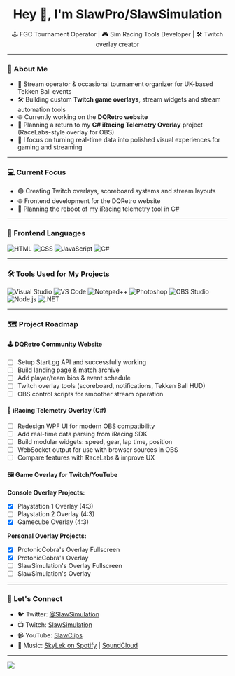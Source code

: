 <h1 align="center">Hey 👋, I'm SlawPro/SlawSimulation</h1>
<p align="center">
  🕹️ FGC Tournament Operator | 🎮 Sim Racing Tools Developer | 🛠️ Twitch overlay creator
</p>

---

### 🧠 About Me

- 👾 Stream operator & occasional tournament organizer for UK-based Tekken Ball events
- 🛠️ Building custom **Twitch game overlays**, stream widgets and stream automation tools
- 🌐 Currently working on the **DQRetro website**
- 🏁 Planning a return to my **C# iRacing Telemetry Overlay** project (RaceLabs-style overlay for OBS)
- 🎯 I focus on turning real-time data into polished visual experiences for gaming and streaming

---

### 💻 Current Focus

- 🟣 Creating Twitch overlays, scoreboard systems and stream layouts
- 🌐 Frontend development for the DQRetro website
- 🏁 Planning the reboot of my iRacing telemetry tool in C#

---

### 🎨 Frontend Languages

![HTML](https://img.shields.io/badge/HTML5-E34F26?style=flat&logo=html5&logoColor=white)
![CSS](https://img.shields.io/badge/CSS3-1572B6?style=flat&logo=css3&logoColor=white)
![JavaScript](https://img.shields.io/badge/JavaScript-F7DF1E?style=flat&logo=javascript&logoColor=black)
![C#](https://img.shields.io/badge/C%23-239120?style=flat&logo=c-sharp&logoColor=white)

---

### 🛠️ Tools Used for My Projects

![Visual Studio](https://img.shields.io/badge/Visual%20Studio-5C2D91?style=flat&logo=visualstudio&logoColor=white)
![VS Code](https://img.shields.io/badge/VS%20Code-007ACC?style=flat&logo=visualstudiocode&logoColor=white)
![Notepad++](https://img.shields.io/badge/Notepad++-90E59A?style=flat&logo=notepadplusplus&logoColor=black)
![Photoshop](https://img.shields.io/badge/Adobe%20Photoshop-31A8FF?style=flat&logo=adobephotoshop&logoColor=white)
![OBS Studio](https://img.shields.io/badge/OBS%20Studio-302E31?style=flat&logo=obsstudio&logoColor=white)
![Node.js](https://img.shields.io/badge/Node.js-339933?style=flat&logo=nodedotjs&logoColor=white)
![.NET](https://img.shields.io/badge/.NET-512BD4?style=flat&logo=dotnet&logoColor=white)

---

### 🗺️ Project Roadmap

#### 🕹️ **DQRetro Community Website**
- [ ] Setup Start.gg API and successfully working
- [ ] Build landing page & match archive
- [ ] Add player/team bios & event schedule
- [ ] Twitch overlay tools (scoreboard, notifications, Tekken Ball HUD)
- [ ] OBS control scripts for smoother stream operation
#### 🏁 **iRacing Telemetry Overlay (C#)**
- [ ] Redesign WPF UI for modern OBS compatibility
- [ ] Add real-time data parsing from iRacing SDK
- [ ] Build modular widgets: speed, gear, lap time, position
- [ ] WebSocket output for use with browser sources in OBS
- [ ] Compare features with RaceLabs & improve UX
#### 🖼️ **Game Overlay for Twitch/YouTube**
  **Console Overlay Projects:**
  - [x] Playstation 1 Overlay (4:3)
  - [ ] Playstation 2 Overlay (4:3)
  - [x] Gamecube Overlay (4:3)

  **Personal Overlay Projects:**
  - [x] ProtonicCobra's Overlay Fullscreen
  - [x] ProtonicCobra's Overlay
  - [ ] SlawSimulation's Overlay Fullscreen
  - [ ] SlawSimulation's Overlay

---

### 📣 Let's Connect

- 🐦 Twitter: [@SlawSimulation](https://twitter.com/SlawSimulation)
- 📺 Twitch: [SlawSimulation](https://www.twitch.tv/SlawSimulation)
- 📹 YouTube: [SlawClips](https://www.youtube.com/@SlawClips)
- 🎵 Music: [SkyLek on Spotify](https://open.spotify.com/artist/4W0CzPzzNaZzQdZwLUcxIE) | [SoundCloud](https://soundcloud.com/skylek)

---

<img src="https://github-readme-stats.vercel.app/api/top-langs/?username=SlawSimulation&layout=compact&theme=tokyonight" />

